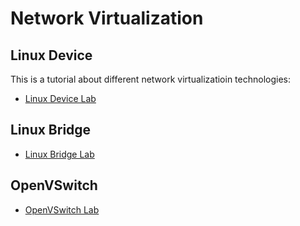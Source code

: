 # Network Virtualization 

## Linux Device
This is a tutorial about different network virtualizatioin technologies:

- [Linux Device Lab](linux-device/README.md)


## Linux Bridge

- [Linux Bridge Lab](linux-bridge/README.md)


## OpenVSwitch

- [OpenVSwitch Lab](ovs/README.md)




  
